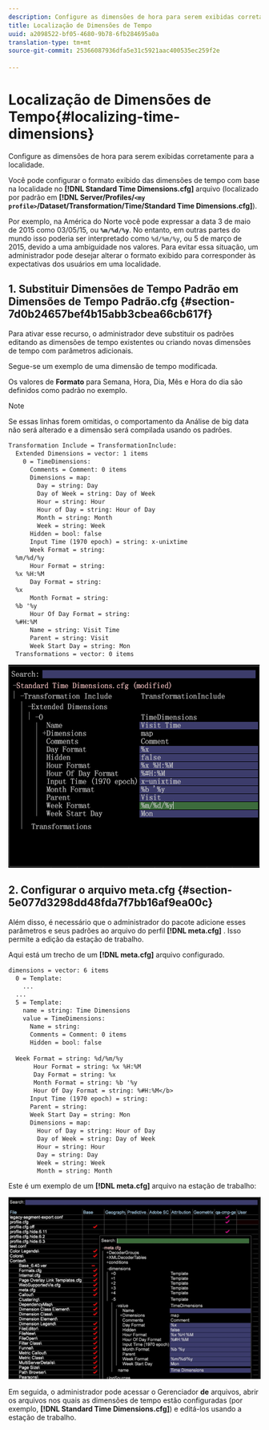 ```yaml
---
description: Configure as dimensões de hora para serem exibidas corretamente para a localidade.
title: Localização de Dimensões de Tempo
uuid: a2098522-bf05-4680-9b78-6fb284695a0a
translation-type: tm+mt
source-git-commit: 25366087936dfa5e31c5921aac400535ec259f2e

---
```



# Localização de Dimensões de Tempo{#localizing-time-dimensions}

Configure as dimensões de hora para serem exibidas corretamente para a localidade.

Você pode configurar o formato exibido das dimensões de tempo com base na localidade no **[!DNL Standard Time Dimensions.cfg]** arquivo (localizado por padrão em **[!DNL Server/Profiles/`<my profile>`/Dataset/Transformation/Time/Standard Time Dimensions.cfg]**).

Por exemplo, na América do Norte você pode expressar a data 3 de maio de 2015 como 03/05/15, ou **`%m/%d/%y`**. No entanto, em outras partes do mundo isso poderia ser interpretado como `%d/%m/%y`, ou 5 de março de 2015, devido a uma ambiguidade nos valores. Para evitar essa situação, um administrador pode desejar alterar o formato exibido para corresponder às expectativas dos usuários em uma localidade.

## 1. Substituir Dimensões de Tempo Padrão em Dimensões de Tempo Padrão.cfg {#section-7d0b24657bef4b15abb3cbea66cb617f}

Para ativar esse recurso, o administrador deve substituir os padrões editando as dimensões de tempo existentes ou criando novas dimensões de tempo com parâmetros adicionais.

Segue-se um exemplo de uma dimensão de tempo modificada.

Os valores de **Formato** para Semana, Hora, Dia, Mês e Hora do dia são definidos como padrão no exemplo.

>[!NOTE]
>
>Se essas linhas forem omitidas, o comportamento da Análise de big data não será alterado e a dimensão será compilada usando os padrões.

```
Transformation Include = TransformationInclude:  
  Extended Dimensions = vector: 1 items 
    0 = TimeDimensions:  
      Comments = Comment: 0 items 
      Dimensions = map:  
        Day = string: Day 
        Day of Week = string: Day of Week 
        Hour = string: Hour 
        Hour of Day = string: Hour of Day 
        Month = string: Month 
        Week = string: Week 
      Hidden = bool: false 
      Input Time (1970 epoch) = string: x-unixtime 
      Week Format = string:  
  %m/%d/%y
      Hour Format = string:  
  %x %H:%M 
      Day Format = string:  
  %x
      Month Format = string:  
  %b '%y
      Hour Of Day Format = string:  
  %#H:%M
      Name = string: Visit Time 
      Parent = string: Visit 
      Week Start Day = string: Mon 
  Transformations = vector: 0 items
```

![](assets/6_4_time_format.png)

## 2. Configurar o arquivo meta.cfg {#section-5e077d3298dd48fda7f7bb16af9ea00c}

Além disso, é necessário que o administrador do pacote adicione esses parâmetros e seus padrões ao arquivo do perfil **[!DNL meta.cfg]** . Isso permite a edição da estação de trabalho.

Aqui está um trecho de um **[!DNL meta.cfg]** arquivo configurado.

```
dimensions = vector: 6 items 
  0 = Template: 
    ...
  ...
  5 = Template: 
    name = string: Time Dimensions 
    value = TimeDimensions: 
      Name = string:  
      Comments = Comment: 0 items 
      Hidden = bool: false 
       
  Week Format = string: %d/%m/%y 
       Hour Format = string: %x %H:%M 
       Day Format = string: %x 
       Month Format = string: %b '%y 
       Hour Of Day Format = string: %#H:%M</b> 
      Input Time (1970 epoch) = string:  
      Parent = string:  
      Week Start Day = string: Mon 
      Dimensions = map: 
        Hour of Day = string: Hour of Day 
        Day of Week = string: Day of Week 
        Hour = string: Hour 
        Day = string: Day 
        Week = string: Week 
        Month = string: Month
```

Este é um exemplo de um **[!DNL meta.cfg]** arquivo na estação de trabalho:

![](assets/dwb_time_format.png)

Em seguida, o administrador pode acessar o Gerenciador **de** arquivos, abrir os arquivos nos quais as dimensões de tempo estão configuradas (por exemplo, **[!DNL Standard Time Dimensions.cfg]**) e editá-los usando a estação de trabalho.
